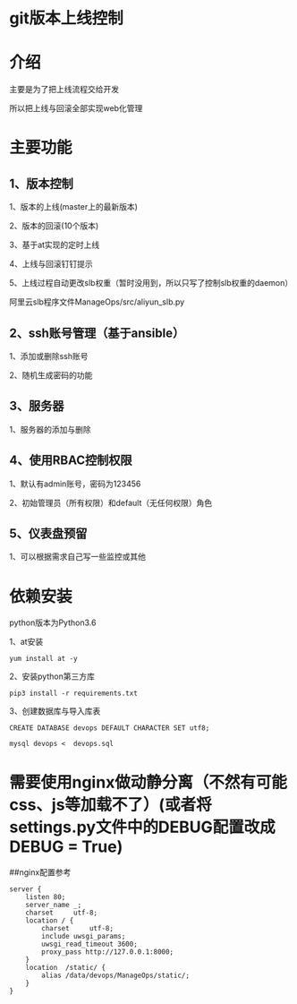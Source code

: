 # git版本上线控制


# 介绍
主要是为了把上线流程交给开发

所以把上线与回滚全部实现web化管理



# 主要功能
## 1、版本控制

1、版本的上线(master上的最新版本)

2、版本的回滚(10个版本)

3、基于at实现的定时上线

4、上线与回滚钉钉提示

5、上线过程自动更改slb权重（暂时没用到，所以只写了控制slb权重的daemon）

阿里云slb程序文件ManageOps/src/aliyun_slb.py

## 2、ssh账号管理（基于ansible）

1、添加或删除ssh账号

2、随机生成密码的功能

## 3、服务器

1、服务器的添加与删除

## 4、使用RBAC控制权限

1、默认有admin账号，密码为123456

2、初始管理员（所有权限）和default（无任何权限）角色

## 5、仪表盘预留

1、可以根据需求自己写一些监控或其他


# 依赖安装

python版本为Python3.6

1、at安装

```
yum install at -y

```

2、安装python第三方库

```
pip3 install -r requirements.txt
```


3、创建数据库与导入库表

```
CREATE DATABASE devops DEFAULT CHARACTER SET utf8;
```
```
mysql devops <  devops.sql 

```


# 需要使用nginx做动静分离（不然有可能css、js等加载不了）(或者将settings.py文件中的DEBUG配置改成DEBUG = True)

##nginx配置参考

```
server {
    listen 80;
    server_name _;
    charset     utf-8;
    location / {
        charset     utf-8;
        include uwsgi_params;
        uwsgi_read_timeout 3600;
        proxy_pass http://127.0.0.1:8000;
    }
    location  /static/ {
        alias /data/devops/ManageOps/static/;
    }
}

```



